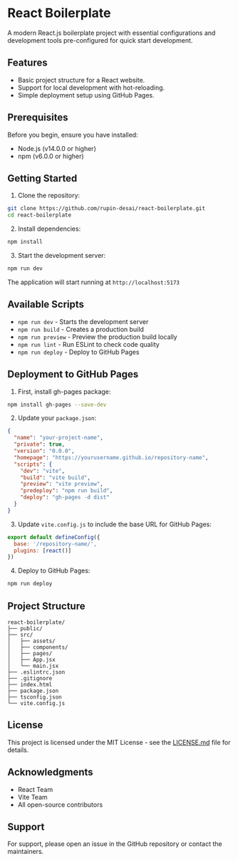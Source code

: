 # React Boilerplate

A modern React.js boilerplate project with essential configurations and development tools pre-configured for quick start development.

## Features

- Basic project structure for a React website.
- Support for local development with hot-reloading.
- Simple deployment setup using GitHub Pages.

## Prerequisites

Before you begin, ensure you have installed:
- Node.js (v14.0.0 or higher)
- npm (v6.0.0 or higher)

## Getting Started

1. Clone the repository:
```bash
git clone https://github.com/rupin-desai/react-boilerplate.git
cd react-boilerplate
```

2. Install dependencies:
```bash
npm install
```

3. Start the development server:
```bash
npm run dev
```

The application will start running at `http://localhost:5173`

## Available Scripts

- `npm run dev` - Starts the development server
- `npm run build` - Creates a production build
- `npm run preview` - Preview the production build locally
- `npm run lint` - Run ESLint to check code quality
- `npm run deploy` - Deploy to GitHub Pages

## Deployment to GitHub Pages

1. First, install gh-pages package:
```bash
npm install gh-pages --save-dev
```

2. Update your `package.json`:
```json
{
  "name": "your-project-name",
  "private": true,
  "version": "0.0.0",
  "homepage": "https://yourusername.github.io/repository-name",
  "scripts": {
    "dev": "vite",
    "build": "vite build",
    "preview": "vite preview",
    "predeploy": "npm run build",
    "deploy": "gh-pages -d dist"
  }
}
```

3. Update `vite.config.js` to include the base URL for GitHub Pages:
```javascript
export default defineConfig({
  base: '/repository-name/',
  plugins: [react()]
})
```

4. Deploy to GitHub Pages:
```bash
npm run deploy
```

## Project Structure

```
react-boilerplate/
├── public/
├── src/
│   ├── assets/
│   ├── components/
│   ├── pages/
│   ├── App.jsx
│   └── main.jsx
├── .eslintrc.json
├── .gitignore
├── index.html
├── package.json
├── tsconfig.json
└── vite.config.js
```



## License

This project is licensed under the MIT License - see the [LICENSE.md](LICENSE.md) file for details.

## Acknowledgments

- React Team
- Vite Team
- All open-source contributors

## Support

For support, please open an issue in the GitHub repository or contact the maintainers.
